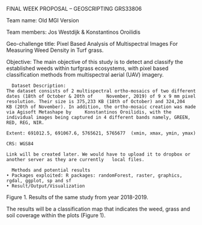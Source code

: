 ﻿FINAL WEEK PROPOSAL – GEOSCRIPTING GRS33806

Team name: Old MGI Version

Team members: Jos Westdijk & Konstantinos Oroilidis

Geo-challenge title: Pixel Based Analysis of Multispectral Images For Measuring Weed Density in Turf grass.

Objective: The main objective of this study is to detect and classify the established weeds within turfgrass ecosystems, with pixel based classification methods from multispectral aerial (UAV) imagery.
      
      Dataset Description:
	The dataset consists of 2 multispectral ortho-mosaics of two different dates (18th of October & 20th of 	November, 2019) of 9 x 9 mm pixel resolution. Their size is 375,233 KB (18th of October) and 324,204 	KB (20th of November). In addition, the ortho-mosaic creation was made via Agisoft Metashape by 	Konstantinos Oroilidis, with the individual images being captured in 4 different bands namely, GREEN, 	RED, REG, NIR.

	Extent: 691012.5, 691067.6, 5765621, 5765677  (xmin, xmax, ymin, ymax)
	
	CRS: WGS84

	Link will be created later. We would have to upload it to dropbox or another server as they are currently 	local files.
      
      Methods and potential results
    • Packages exploited: R packages: randomForest, raster, graphics, rgdal, ggplot, sp and sf
    • Result/Output/Visualization
 
Figure 1. Results of the same study from year 2018-2019.

The results will be a classification map that indicates the weed, grass and soil coverage within the plots (Figure 1). 
